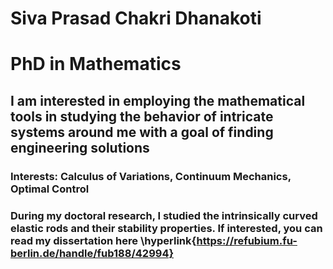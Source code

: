 # Siva Prasad Chakri Dhanakoti
# PhD in Mathematics
## I am  interested in employing the mathematical tools in studying the behavior of intricate systems around me with a goal of finding engineering solutions
### Interests: Calculus of Variations, Continuum Mechanics, Optimal Control


### During my doctoral research, I studied the intrinsically curved elastic rods and their stability properties. If interested, you can read my dissertation here \hyperlink{https://refubium.fu-berlin.de/handle/fub188/42994}
